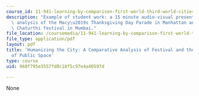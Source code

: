 ```yaml
---
course_id: 11-941-learning-by-comparison-first-world-third-world-cities-fall-2008
description: "Example of student work: a 15 minute audio-visual presentation on comparative\
  \ analysis of the Macy\u2019s Thanksgiving Day Parade in Manhattan and the Ganesh\
  \ Chaturthi festival in Mumbai."
file_location: /coursemedia/11-941-learning-by-comparison-first-world-third-world-cities-fall-2008/960f795e3557fd8c18f5c97e4a40597d_MIT11_941f08_proj02_final_paper.pdf
file_type: application/pdf
layout: pdf
title: 'Humanizing the City: A Comparative Analysis of Festival and the Adaptation
  of Public Space'
type: course
uid: 960f795e3557fd8c18f5c97e4a40597d

---
```

None